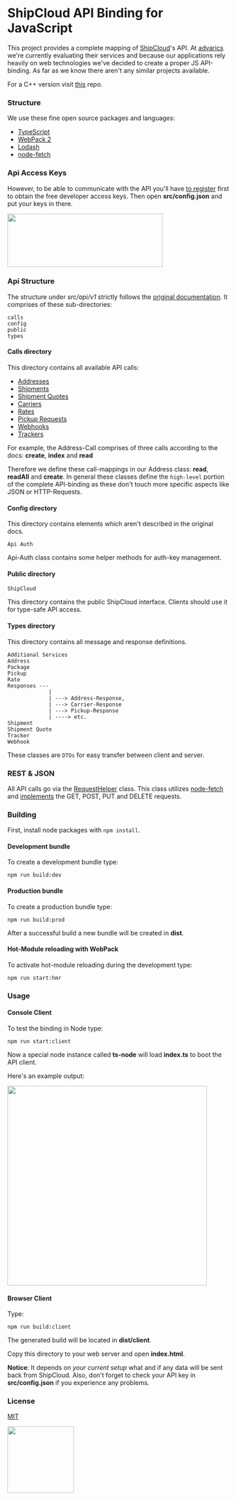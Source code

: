 # ShipCloud API Binding for JavaScript

This project provides a complete mapping of [ShipCloud](https://www.shipcloud.io/)'s API. At [advarics](http://www.advarics.net/) we're currently evaluating their services and because our applications rely heavily on web technologies we've decided to create a proper JS API-binding. As far as we know there aren't any similar projects available. 

For a C++ version visit [this](https://github.com/brakmic/shipcloud-cpp) repo.

### Structure

We use these fine open source packages and languages:

* [TypeScript](https://www.typescriptlang.org/)
* [WebPack 2](https://webpack.js.org/)
* [Lodash](https://lodash.com/)
* [node-fetch](https://www.npmjs.com/package/node-fetch)

### Api Access Keys

However, to be able to communicate with the API you'll have [to register](https://developers.shipcloud.io/) first to obtain the free developer access keys. Then open **src/config.json** and put your keys in there.

<img src="https://i.imgsafe.org/35ede348de.png" width="350" height="120">

### Api Structure 

The structure under *src/api/v1* strictly follows the [original documentation](https://developers.shipcloud.io/reference/). It comprises of these sub-directories:

``` 
calls
config
public
types
```

#### Calls directory 

This directory contains all available API calls:

- [Addresses](https://github.com/brakmic/shipcloud-js/blob/master/src/api/v1/types/address/address.ts) 
- [Shipments](https://github.com/brakmic/shipcloud-js/blob/master/src/api/v1/types/shipment/shipment.ts)
- [Shipment Quotes](https://github.com/brakmic/shipcloud-js/blob/master/src/api/v1/types/shipment-quote/shipment-quote.ts)
- [Carriers](https://github.com/brakmic/shipcloud-js/blob/master/src/api/v1/types/responses/carrier-response.ts)
- [Rates](https://github.com/brakmic/shipcloud-js/blob/master/src/api/v1/types/rate/rate.ts)
- [Pickup Requests](https://github.com/brakmic/shipcloud-js/blob/master/src/api/v1/types/pickup/pickup.ts)
- [Webhooks](https://github.com/brakmic/shipcloud-js/blob/master/src/api/v1/types/webhook/webhook.ts)
- [Trackers](https://github.com/brakmic/shipcloud-js/blob/master/src/api/v1/types/tracker/tracker.ts)


For example, the Address-Call comprises of three calls according to the docs: **create**, **index** and **read**

Therefore we define these call-mappings in our Address class: **read**, **readAll** and **create**.
In general these classes define the `high-level` portion of the complete API-binding as these don't touch more specific aspects like JSON or HTTP-Requests.

#### Config directory 

This directory contains elements which aren't described in the original docs.

```
Api Auth
```

Api-Auth class contains some helper methods for auth-key management. 

#### Public directory 

```
ShipCloud
```

This directory contains the public ShipCloud interface. Clients should use it for type-safe API access.

#### Types directory 

This directory contains all message and response definitions.

```
Additional Services
Address 
Package 
Pickup 
Rate 
Responses ---
             |
             | ---> Address-Response, 
             | ---> Carrier-Response
             | ---> Pickup-Response 
             | ----> etc.
Shipment 
Shipment Quote 
Tracker 
Webhook
```

These classes are `DTOs` for easy transfer between client and server.

### REST & JSON 

All API calls go via the [RequestHelper](https://github.com/brakmic/shipcloud-js/blob/master/src/api/base/request-helper.ts) class. This class utilizes [node-fetch](https://www.npmjs.com/package/node-fetch) and [implements](https://github.com/brakmic/shipcloud-js/blob/master/src/api/base/request-helper.ts#L76) the GET, POST, PUT and DELETE requests.

### Building

First, install node packages with `npm install`.

#### Development bundle

To create a development bundle type:

```
npm run build:dev 
```  

#### Production bundle

To create a production bundle type: 

```
npm run build:prod 
```

After a successful build a new bundle will be created in **dist**.

#### Hot-Module reloading with WebPack

To activate hot-module reloading during the development type:

```
npm run start:hmr 
```

### Usage 

#### Console Client

To test the binding in Node type:

```
npm run start:client
``` 

Now a special node instance called **ts-node** will load **index.ts** to boot the API client. 

Here's an example output:

<img src="https://i.imgsafe.org/366113e56e.png" width="450">

#### Browser Client 

Type:

```
npm run build:client
```

The generated build will be located in **dist/client**.

Copy this directory to your web server and open **index.html**. 

**Notice**: It depends on *your current setup* what and if any data will be sent back from ShipCloud. Also, don't forget to check your API key in **src/config.json** if you experience any problems. 

### License 

[MIT](https://github.com/brakmic/shipcloud-js/blob/master/LICENSE)

<a href="http://www.advarics.net"><img src="https://i.imgsafe.org/36963687f2.png" width="150"></a>